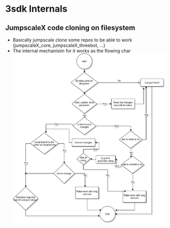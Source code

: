 # 3sdk Internals

## JumpscaleX code cloning on filesystem

- Basically jumpscale clone some repos to be able to work (jumpscaleX_core, jumpscaleX_threebot, ...)
- The internal mechanisim for it works as the flowing char
    ![jsx_code](./img/jsx_code.jpg)
